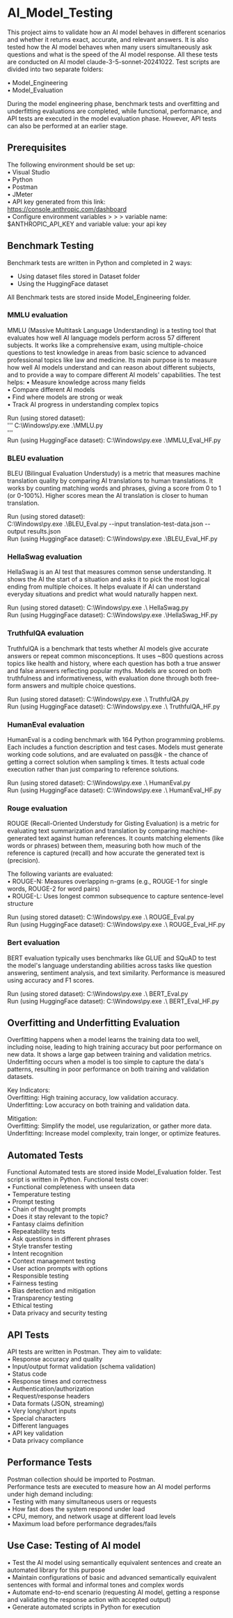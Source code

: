 # AI_Model_Testing
This project aims to validate how an AI model behaves in different scenarios and whether it returns exact, accurate, and relevant answers. It is also tested how the AI model behaves when many users simultaneously ask questions and what is the speed of the AI model response. All these tests are conducted on AI model claude-3-5-sonnet-20241022. Test scripts are divided into two separate folders: 

•	Model_Engineering<br/> 
•	Model_Evaluation

During the model engineering phase, benchmark tests and overfitting and underfitting evaluations are completed, while functional, performance, and API tests are executed in the model evaluation phase. However, API tests can also be performed at an earlier stage.

## Prerequisites
The following environment should be set up:<br/>
•	Visual Studio<br/>
•	Python<br/>
•	Postman<br/>
•	JMeter<br/>
•	API key generated from this link: https://console.anthropic.com/dashboard<br/> 
•	Configure environment variables > > > variable name: $ANTHROPIC_API_KEY and variable value: your api key<br/>

## Benchmark Testing<br/>
Benchmark tests are written in Python and completed in 2 ways:<br/>
-	Using dataset files stored in Dataset folder<br/>
-	Using the HuggingFace dataset<br/> 

All Benchmark tests are stored inside Model_Engineering folder.<br/>

### MMLU evaluation<br/>
MMLU (Massive Multitask Language Understanding) is a testing tool that evaluates how well AI language models perform across 57 different subjects. It works like a comprehensive exam, using multiple-choice questions to test knowledge in areas from basic science to advanced professional topics like law and medicine. Its main purpose is to measure how well AI models understand and can reason about different subjects, and to provide a way to compare different AI models' capabilities. The test helps:
•	Measure knowledge across many fields<br/>
•	Compare different AI models<br/>
•	Find where models are strong or weak<br/>
•	Track AI progress in understanding complex topics

Run (using stored dataset):  
'''
C:\Windows\py.exe .\MMLU.py<br/>
'''<br/>
Run (using HuggingFace dataset):  C:\Windows\py.exe .\MMLU_Eval_HF.py

### BLEU evaluation<br/>
BLEU (Bilingual Evaluation Understudy) is a metric that measures machine translation quality by comparing AI translations to human translations. It works by counting matching words and phrases, giving a score from 0 to 1 (or 0-100%). Higher scores mean the AI translation is closer to human translation.

Run (using stored dataset):<br/>
C:\Windows\py.exe .\BLEU_Eval.py --input translation-test-data.json --output results.json<br/>
Run (using HuggingFace dataset):  C:\Windows\py.exe .\BLEU_Eval_HF.py

### HellaSwag evaluation<br/>
HellaSwag is an AI test that measures common sense understanding. It shows the AI the start of a situation and asks it to pick the most logical ending from multiple choices. It helps evaluate if AI can understand everyday situations and predict what would naturally happen next. 

Run (using stored dataset):  C:\Windows\py.exe .\ HellaSwag.py<br/>
Run (using HuggingFace dataset):  C:\Windows\py.exe .\HellaSwag_HF.py

### TruthfulQA evaluation<br/>
TruthfulQA is a benchmark that tests whether AI models give accurate answers or repeat common misconceptions. It uses ~800 questions across topics like health and history, where each question has both a true answer and false answers reflecting popular myths. Models are scored on both truthfulness and informativeness, with evaluation done through both free-form answers and multiple choice questions.

Run (using stored dataset):  C:\Windows\py.exe .\ TruthfulQA.py<br/>
Run (using HuggingFace dataset):  C:\Windows\py.exe .\ TruthfulQA_HF.py

### HumanEval evaluation<br/>
HumanEval is a coding benchmark with 164 Python programming problems. Each includes a function description and test cases. Models must generate working code solutions, and are evaluated on pass@k - the chance of getting a correct solution when sampling k times. It tests actual code execution rather than just comparing to reference solutions.

Run (using stored dataset):  C:\Windows\py.exe .\ HumanEval.py<br/>
Run (using HuggingFace dataset):  C:\Windows\py.exe .\ HumanEval_HF.py

### Rouge evaluation<br/>
ROUGE (Recall-Oriented Understudy for Gisting Evaluation) is a metric for evaluating text summarization and translation by comparing machine-generated text against human references. It counts matching elements (like words or phrases) between them, measuring both how much of the reference is captured (recall) and how accurate the generated text is (precision).

The following variants are evaluated:<br/>
•	ROUGE-N: Measures overlapping n-grams (e.g., ROUGE-1 for single words, ROUGE-2 for word pairs)<br/>
•	ROUGE-L: Uses longest common subsequence to capture sentence-level structure

Run (using stored dataset):  C:\Windows\py.exe .\ ROUGE_Eval.py<br/>
Run (using HuggingFace dataset):  C:\Windows\py.exe .\ ROUGE_Eval_HF.py

### Bert evaluation<br/>
BERT evaluation typically uses benchmarks like GLUE and SQuAD to test the model's language understanding abilities across tasks like question answering, sentiment analysis, and text similarity. Performance is measured using accuracy and F1 scores.

Run (using stored dataset):  C:\Windows\py.exe .\ BERT_Eval.py<br/>
Run (using HuggingFace dataset):  C:\Windows\py.exe .\ BERT_Eval_HF.py

## Overfitting and Underfitting Evaluation<br/>
Overfitting happens when a model learns the training data too well, including noise, leading to high training accuracy but poor performance on new data. It shows a large gap between training and validation metrics. Underfitting occurs when a model is too simple to capture the data's patterns, resulting in poor performance on both training and validation datasets.

Key Indicators:<br/>
Overfitting: High training accuracy, low validation accuracy.<br/>
Underfitting: Low accuracy on both training and validation data.

Mitigation:<br/>
Overfitting: Simplify the model, use regularization, or gather more data.<br/>
Underfitting: Increase model complexity, train longer, or optimize features.

## Automated Tests<br/>
Functional Automated tests are stored inside Model_Evaluation folder. Test script is written in Python. Functional tests cover:<br/>
•	Functional completeness with unseen data<br/>
•	Temperature testing<br/>
•	Prompt testing<br/>
•	Chain of thought prompts<br/>
•	Does it stay relevant to the topic?<br/>
•	Fantasy claims definition<br/>
•	Repeatability tests<br/>
•	Ask questions in different phrases<br/>
•	Style transfer testing<br/>
•	Intent recognition<br/>
•	Context management testing<br/>
•	User action prompts with options<br/>
•	Responsible testing<br/>
•	Fairness testing<br/>
•	Bias detection and mitigation<br/>
•	Transparency testing<br/>
•	Ethical testing<br/>
•	Data privacy and security testing

## API Tests<br/>
API tests are written in Postman. They aim to validate:<br/>
•	Response accuracy and quality<br/>
•	Input/output format validation (schema validation)<br/>
•	Status code<br/>
•	Response times and correctness<br/>
•	Authentication/authorization<br/>
•	Request/response headers<br/>
•	Data formats (JSON, streaming)<br/>
•	Very long/short inputs<br/>
•	Special characters<br/>
•	Different languages<br/>
•	API key validation<br/>
•	Data privacy compliance<br/>

## Performance Tests<br/>
Postman collection should be imported to Postman.<br/>
Performance tests are executed to measure how an AI model performs under high demand including:<br/>
•	Testing with many simultaneous users or requests<br/>
•	How fast does the system respond under load<br/>
•	CPU, memory, and network usage at different load levels<br/>
•	Maximum load before performance degrades/fails<br/>

## Use Case: Testing of AI model<br/>
•	Test the AI model using semantically equivalent sentences and create an automated library for this purpose<br/>
•	Maintain configurations of basic and advanced semantically equivalent sentences with formal and informal tones and complex words<br/>
•	Automate end-to-end scenario (requesting AI model, getting a response and validating the response action with accepted output)<br/>
•	Generate automated scripts in Python for execution


